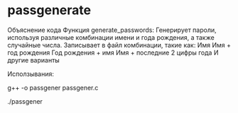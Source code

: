# passgenerate

Объяснение кода
Функция generate_passwords: Генерирует пароли, используя различные комбинации имени и года рождения, а также случайные числа.
Записывает в файл комбинации, такие как:
Имя
Имя + год рождения
Год рождения + имя
Имя + последние 2 цифры года
И другие варианты

Исползывания:

g++ -o passgener passgener.c

./passgener
